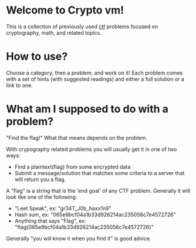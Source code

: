 Welcome to Crypto vm!
========

This is a collection of previously
used [ctf](https://ctftime.org/ctf-wtf/) problems focused on
cryptography, math, and related topics.


How to use?
===========

Choose a category, then a problem, and work on it!  Each problem comes
with a set of hints (with suggested readings) and either a full
solution or a link to one.

What am I supposed to do with a problem?
==========

"Find the flag!"
What that means depends on the problem.

With crypography related problems you will usually get it in one of two ways:

* Find a plaintext(flag) from some encrypted data
* Submit a message/solution that matches some criteria to a server that will return you a flag.

A "flag" is a string that is the 'end goal' of any CTF
problem. Generally it will look like one of the following:

* "Leet Speak", ex: "gr34T\_J0b\_haxx1n9"
* Hash sum, ex: "065e9bcf04a1b33d926214ac235056c7e4572726"
* Anything that says "Flag", ex: "flag{065e9bcf04a1b33d926214ac235056c7e4572726}"

Generally "you will know it when you find it" is good advice.
